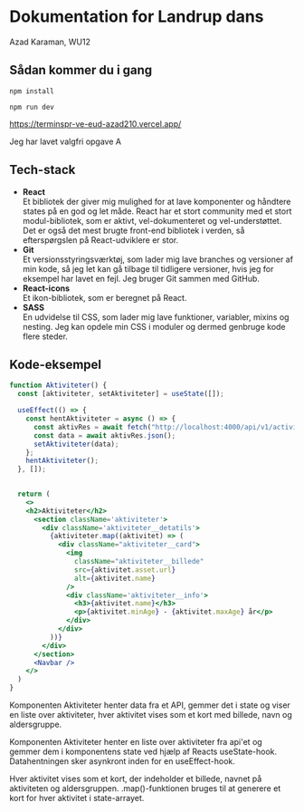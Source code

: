 # Dokumentation for Landrup dans
Azad Karaman, WU12


## Sådan kommer du i gang
`npm install`

`npm run dev`

https://terminspr-ve-eud-azad210.vercel.app/

Jeg har lavet valgfri opgave A

## Tech-stack

* **React**  
Et bibliotek der giver mig mulighed for at lave komponenter og håndtere states på en god og let måde. React har et stort community med et stort modul-bibliotek, som er aktivt, vel-dokumenteret og vel-understøttet. Det er også det mest brugte front-end bibliotek i verden, så efterspørgslen på React-udviklere er stor.
* **Git**  
Et versionsstyringsværktøj, som lader mig lave branches og versioner af min kode, så jeg let kan gå tilbage til tidligere versioner, hvis jeg for eksempel har lavet en fejl. Jeg bruger Git sammen med GitHub.
* **React-icons**  
Et ikon-bibliotek, som er beregnet på React.
* **SASS**  
En udvidelse til CSS, som lader mig lave funktioner, variabler, mixins og nesting. Jeg kan opdele min CSS i moduler og dermed genbruge kode flere steder.


## Kode-eksempel

```jsx
function Aktiviteter() {
  const [aktiviteter, setAktiviteter] = useState([]);

  useEffect(() => { 
    const hentAktiviteter = async () => { 
      const aktivRes = await fetch("http://localhost:4000/api/v1/activities");
      const data = await aktivRes.json();
      setAktiviteter(data);
    };
    hentAktiviteter();
  }, []);
  

  return (
    <>
    <h2>Aktiviteter</h2>
      <section className='aktiviteter'>
        <div className='aktiviteter__detatils'>
          {aktiviteter.map((aktivitet) => (
            <div className="aktiviteter__card">
              <img
                className="aktiviteter__billede"
                src={aktivitet.asset.url}
                alt={aktivitet.name}
              />
              <div className='aktiviteter__info'>
                <h3>{aktivitet.name}</h3>
                <p>{aktivitet.minAge} - {aktivitet.maxAge} år</p>
              </div>
            </div>
          ))}
        </div>
      </section>  
      <Navbar />
    </>
  )
}
```



Komponenten Aktiviteter henter data fra et API, gemmer det i state og viser en liste over aktiviteter, hver aktivitet vises som et kort med billede, navn og aldersgruppe.

Komponenten Aktiviteter henter en liste over aktiviteter fra api'et og gemmer dem i komponentens state ved hjælp af Reacts useState-hook. Datahentningen sker asynkront inden for en useEffect-hook.

Hver aktivitet vises som et kort, der indeholder et billede, navnet på aktiviteten og aldersgruppen. .map()-funktionen bruges til at generere et kort for hver aktivitet i state-arrayet. 
